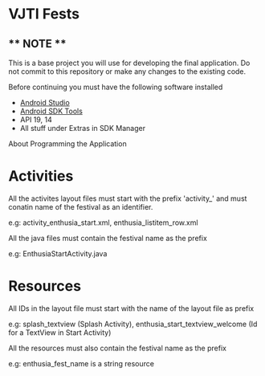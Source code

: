 VJTI Fests
==========

** NOTE **
----------

This is a base project you will use for developing the final application. Do not commit to this repository or make any changes to the existing code.

Before continuing you must have the following software installed

+ [Android Studio](http://developer.android.com/sdk/installing/studio.html)
+ [Android SDK Tools](http://developer.android.com/tools/sdk/tools-notes.html)
+ API 19, 14
+ All stuff under Extras in SDK Manager

About Programming the Application

Activities
==========

All the activites layout files must start with the prefix 'activity_' and must conatin name of the festival as an identifier.

e.g: activity_enthusia_start.xml, enthusia_listitem_row.xml

All the java files must contain the festival name as the prefix

e.g: EnthusiaStartActivity.java

Resources
=========

All IDs in the layout file must start with the name of the layout file as prefix

e.g: splash_textview (Splash Activity), enthusia_start_textview_welcome (Id for a TextView in Start Activity)

All the resources must also contain the festival name as the prefix

e.g: enthusia_fest_name is a string resource